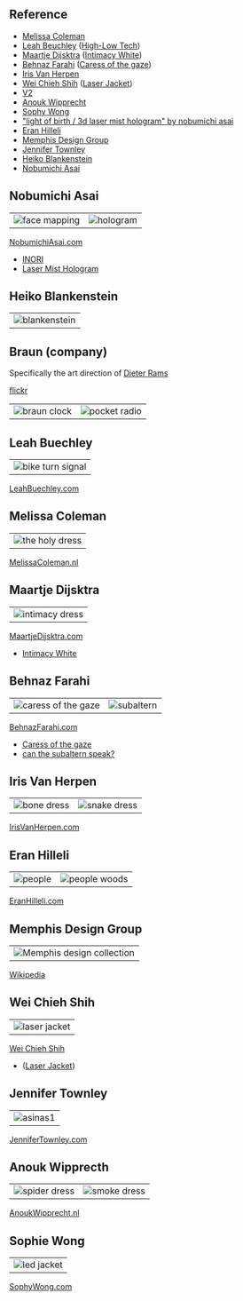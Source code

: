 Reference
---

* [Melissa Coleman](https://melissacoleman.nl/)
* [Leah Beuchley](http://leahbuechley.com/) ([High-Low Tech](http://highlowtech.org/))
* [Maartje Dijsktra](http://www.maartjedijkstra.com/) ([Intimacy White](https://vimeo.com/13736739))
* [Behnaz Farahi](http://behnazfarahi.com/) ([Caress of the gaze](http://behnazfarahi.com/caress-of-the-gaze/))
* [Iris Van Herpen](https://www.irisvanherpen.com/)
* [Wei Chieh Shih](https://www.behance.net/shihweichieh) ([Laser Jacket](https://www.behance.net/gallery/5505381/laser-Jacket-for-Yoshii-Kazuya))
* [V2](http://v2.nl/)
* [Anouk Wipprecht](http://www.anoukwipprecht.nl/)
* [Sophy Wong](https://sophywong.com/)
* ["light of birth / 3d laser mist hologram" by nobumichi asai](https://vimeo.com/148280386)
* [Eran Hilleli](https://eranhilleli.com/)
* [Memphis Design Group](https://en.wikipedia.org/wiki/Memphis_Group)
* [Jennifer Townley](http://www.jennifertownley.com/bussola)
* [Heiko Blankenstein](http://www.heikoblankenstein.com/)
* [Nobumichi Asai](https://www.nobumichiasai.com/)

Nobumichi Asai
---

| | |
|---|---|
| ![face mapping](img/asai_face-mapping.jpg) | ![hologram](img/asai_hologram.jpg)  |

[NobumichiAsai.com](https://www.nobumichiasai.com)

* [INORI](https://vimeo.com/210599507)
* [Laser Mist Hologram](https://vimeo.com/148280386)

Heiko Blankenstein
---

| |
|---|
| ![blankenstein](img/rsz_h575_69_315.jpg) |


Braun (company)
---

Specifically the art direction of [Dieter Rams](https://en.wikipedia.org/wiki/Dieter_Rams)

[flickr](https://www.flickr.com/photos/34019036@N05/sets/72157612596210147/)

| | |
|---|---|
| ![braun clock](img/4934011689_71719d75cc_w.jpg) | ![pocket radio](img/5212241996_015c18ae7a_w.jpg) | 

Leah Buechley
---

| |
|---|
| ![bike turn signal](img/FRCII3VFHY0I8RW.jpg) |

[LeahBuechley.com](http://leahbuechley.com/)


Melissa Coleman
---

| |
|---|
| ![the holy dress](img/melissacoleman-theholydress.jpg) |

[MelissaColeman.nl](https://melissacoleman.nl/)

Maartje Dijsktra
---

| |
|---|
| ![intimacy dress](img/intimacy.jpg) |

[MaartjeDijsktra.com](http://www.maartjedijkstra.com/)

* [Intimacy White](https://vimeo.com/13736739)

Behnaz Farahi
---

| | |
|---|---|
| ![caress of the gaze](img/caress-of-the-gaze.jpg) | ![subaltern](img/behnazfarahi-subaltern.jpg) |

[BehnazFarahi.com](http://behnazfarahi.com/)

* [Caress of the gaze](http://behnazfarahi.com/caress-of-the-gaze/)
* [can the subaltern speak?](http://behnazfarahi.com/can-the-subaltern-speak/)

Iris Van Herpen
---

| | |
|---|---|
| ![bone dress](img/irisvanherpen-bones.jpg) | ![snake dress](img/irisvanherpen-snakes.jpg) |

[IrisVanHerpen.com](https://www.irisvanherpen.com/)

Eran Hilleli
---

| | |
|---|---|
| ![people](img/hilleli_people.png) | ![people woods](img/hilleli_people-woods.jpg) |

[EranHilleli.com](https://eranhilleli.com/)

Memphis Design Group
---

| |
|---|
| ![Memphis design collection](img/Memphis-Milano_Movement.jpg) |

[Wikipedia](https://en.wikipedia.org/wiki/Memphis_Group)


Wei Chieh Shih
---

| |
|---|
|![laser jacket](img/weichiehshih.jpg)  |


[Wei Chieh Shih](https://www.behance.net/shihweichieh)

* ([Laser Jacket](https://www.behance.net/gallery/5505381/laser-Jacket-for-Yoshii-Kazuya))

Jennifer Townley
---

| |
|---|
| ![asinas1](img/jennifer-townley_asinas1.jpg) |


[JenniferTownley.com](http://www.jennifertownley.com/bussola)


Anouk Wipprecth
---

| | |
|---|---|
| ![spider dress](img/wipprecht_spiderdress.jpg)  | ![smoke dress](img/wipprecth_spiderdress.jpg)  | 


[AnoukWipprecht.nl](http://www.anoukwipprecht.nl/)


Sophie Wong
---

| |
|---|
| ![led jacket](img/sophie-wong_jacket.jpg) |

[SophyWong.com](https://sophywong.com/)

